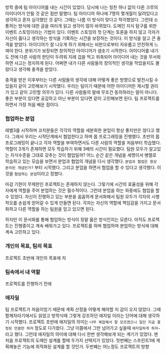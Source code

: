  방학 중에 팀 아이디어를 내는 시간이 있었다.
당시에 나는 칭찬 하나 없이 다른 크루의 아이디어가 안될 것 같은 점만 말했다.
팀 아이디어 하나에 7명의 몇개월이 달려있다고 생각하고 혼자 심각했던 것 같다.
그때는 나름 이 방식이 맞다고 착각했었다.
그런데 소통하는 방식에 대한 글을 여러개 읽고 생각이 많이 바뀌었다.
도메인 지식 탐구를 위한 이벤트 스토밍이라는 기법이 있다.
이벤트 스토밍의 첫 단계는 토론을 하지 않고 각자가 자신이 옳다고 생각하는 방식을 기록하는 시간을 보장하는 것이다.
이 방식을 알고 큰 충격을 받았다.
아이디어가 잘 나오게 하기 위해서는 비판으로부터 자유롭고 안전하게 느껴야 한다.
분위기가 보장되면 창의적인 아이디어가 샘솟기 시작한다.
아이디어를 내기도 전에 다른 사람의 판단이 두려워 지레 겁을 먹고 위축되어 아이디어 내는 것을 무서워하면 사고는 정지하게 된다.
어쩌면 내가 다른 사람들의 창의적인 생각을 막았을지도 몰랐다고 생각해 충격을 받았다.

 충격을 받은 이후부터는 다른 사람들의 생각에 대해 어떻게 좋은 방향으로 발전시킬 수 있을지 같이 고민해보기 시작했다.
우리는 팀이기 때문에 어떤 아이디어든 제시할 권리가 있고 같이 고민할 의무가 있다.
다른 사람들의 말에 무조건 동의하라는 말이 아니다.
좋은 부분이 있다면 공감하고 아닌 부분이 있다면 같이 고민해보면 된다.
팀 프로젝트를 하면서 가장 처음 배운 점이다.




### 협업하는 분업
 레벨3를 시작하며 코치분들은 각각의 역할을 세분화한 분업이 항상 좋지만은 않다고 했다.
그래서 우리는 시작단계에서 협업한다고 하며 몹 프로그래밍을 진행했다.
초반의 몹 프로그래밍이 끝나고 각자 역할을 부여하면서도 다른 사람의 역할을 처음부터 학습했다.
역할이 3개가 존재하면 모두 학습하기 위해 3배의 시간이 필요했다.
팀원 모두가 알고있는 지식수준을 그대로 갖추는 것이 협업일까?
어느 순간 같은 개념을 세명이서 병렬로 학습하고 있는 모습을 보면서 분업과 협업의 개념을 다시 생각했다.
`분업과 협업은 항상 분리된 개념인가?` 부터 시작했다.
그리고 분업을 하면서 협업을 할 수 있다고 생각했다. 
이것을 `협업하는 분업`이라고 정했다.

마감 기한이 무제한인 프로젝트는 존재하지 않는다.
그렇기에 시간의 효율성을 위해 각자에게 역할을 주어 분업하는 것은 필수적이다.
그런데 분업을 하는 와중에도 협업을 할 수 있었다.
자신이 진행하고 있는 부분을 꼼꼼하게 문서화해서 팀원 모두가 각자의 시행착오를 손쉽게 얻어갈 수 있게 만들면 된다.
각자는 자신의 역할에 책임감을 가지고 문서화하고 다른 역할을 하는 팀원을 믿고 있으면 된다.

하지만 이 문서화를 통해 협업하는 방식이 정말 옳은 방식인지는 모른다.
아직도 프로젝트는 진행중이고 계속 배워가고 있다.
프로젝트를 하며 협업하며 분업하는 방식에 대해 계속 고민하고 있다.



### 개인의 목표, 팀의 목표
프로젝트 초반에 개인의 목표에 자



### 팀속에서 내 역할
프로젝트를 진행하기 전에 



### 애자일
팀 프로젝트가 처음이었기 때문에 계획 산정을 어떻게 해야할 지 감이 오지 않았다.
그때 함께자라기에서도 읽었고 방학식때 그렇게 강조하던 애자일 이라는 단어에 대해 생각하기 시작했다.
프로젝트 초반에 애자일의 의미는 `너무 복잡해서 잘 모르겠으니 일단 지금 결정된 만큼만 하자` 정도로 다가왔다.
그냥 이쯤에서 그만 넘어가고 싶을때 `애자일하게 하자~`라고 했다.
그런데 애자일의 의미에 대해 다시 한번 생각해보게 되는 계기가 있었다.
맨 처음 프로젝트의 도메인 설계를 할때 두가지 선택지가 있었다.
첫번째는 스프린트1에 계획해놓은 기능에 최적화된 설계를 할 것인가.
두번째는 어느정도 프로젝트의 방향 